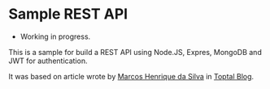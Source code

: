 # Sample REST API

- Working in progress.

This is a sample for build a REST API using Node.JS, Expres, MongoDB and JWT for authentication.

It was based on article wrote by [Marcos Henrique da  Silva](https://github.com/makinhs) in [Toptal Blog](https://www.toptal.com/nodejs/secure-rest-api-in-nodejs).
